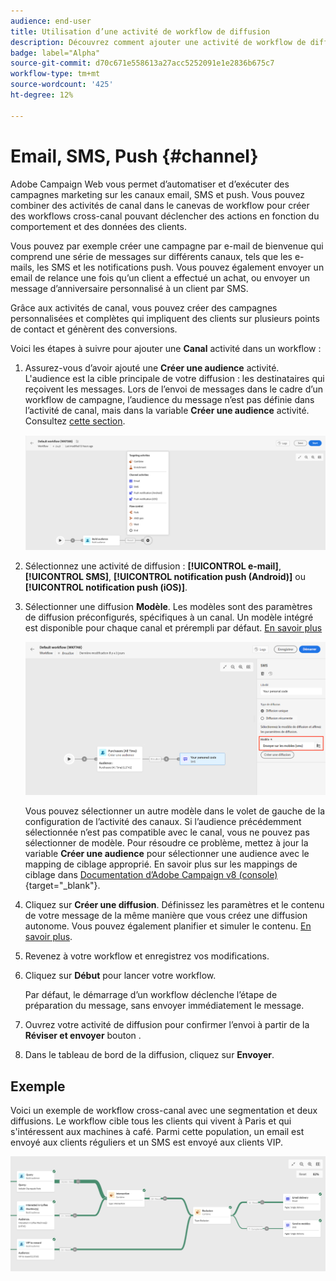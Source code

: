 ```yaml
---
audience: end-user
title: Utilisation d’une activité de workflow de diffusion
description: Découvrez comment ajouter une activité de workflow de diffusion (email, push, SMS)
badge: label="Alpha"
source-git-commit: d70c671e558613a27acc5252091e1e2836b675c7
workflow-type: tm+mt
source-wordcount: '425'
ht-degree: 12%

---
```



# Email, SMS, Push {#channel}

Adobe Campaign Web vous permet d’automatiser et d’exécuter des campagnes marketing sur les canaux email, SMS et push. Vous pouvez combiner des activités de canal dans le canevas de workflow pour créer des workflows cross-canal pouvant déclencher des actions en fonction du comportement et des données des clients.

Vous pouvez par exemple créer une campagne par e-mail de bienvenue qui comprend une série de messages sur différents canaux, tels que les e-mails, les SMS et les notifications push. Vous pouvez également envoyer un email de relance une fois qu’un client a effectué un achat, ou envoyer un message d’anniversaire personnalisé à un client par SMS.

Grâce aux activités de canal, vous pouvez créer des campagnes personnalisées et complètes qui impliquent des clients sur plusieurs points de contact et génèrent des conversions.

Voici les étapes à suivre pour ajouter une **Canal** activité dans un workflow :

1. Assurez-vous d’avoir ajouté une **Créer une audience** activité. L&#39;audience est la cible principale de votre diffusion : les destinataires qui reçoivent les messages. Lors de l’envoi de messages dans le cadre d’un workflow de campagne, l’audience du message n’est pas définie dans l’activité de canal, mais dans la variable **Créer une audience** activité. Consultez [cette section](build-audience.md).

   ![](../../msg/assets/add-delivery-in-wf.png)

1. Sélectionnez une activité de diffusion : **[!UICONTROL e-mail]**, **[!UICONTROL SMS]**, **[!UICONTROL notification push (Android)]** ou **[!UICONTROL notification push (iOS)]**.

1. Sélectionner une diffusion **Modèle**. Les modèles sont des paramètres de diffusion préconfigurés, spécifiques à un canal. Un modèle intégré est disponible pour chaque canal et prérempli par défaut. [En savoir plus](../../msg/delivery-template.md)

   ![](../assets/delivery-activity-in-wf.png)


   Vous pouvez sélectionner un autre modèle dans le volet de gauche de la configuration de l’activité des canaux. Si l’audience précédemment sélectionnée n’est pas compatible avec le canal, vous ne pouvez pas sélectionner de modèle. Pour résoudre ce problème, mettez à jour la variable **Créer une audience** pour sélectionner une audience avec le mapping de ciblage approprié. En savoir plus sur les mappings de ciblage dans [Documentation d’Adobe Campaign v8 (console)](https://experienceleague.adobe.com/docs/campaign/campaign-v8/audience/add-profiles/target-mappings.html?lang=fr){target="_blank"}.

1. Cliquez sur **Créer une diffusion**. Définissez les paramètres et le contenu de votre message de la même manière que vous créez une diffusion autonome. Vous pouvez également planifier et simuler le contenu. [En savoir plus](../../msg/gs-messages.md).

1. Revenez à votre workflow et enregistrez vos modifications.

1. Cliquez sur **Début** pour lancer votre workflow.

   Par défaut, le démarrage d’un workflow déclenche l’étape de préparation du message, sans envoyer immédiatement le message.

1. Ouvrez votre activité de diffusion pour confirmer l’envoi à partir de la **Réviser et envoyer** bouton .

1. Dans le tableau de bord de la diffusion, cliquez sur **Envoyer**.

## Exemple

Voici un exemple de workflow cross-canal avec une segmentation et deux diffusions. Le workflow cible tous les clients qui vivent à Paris et qui s&#39;intéressent aux machines à café. Parmi cette population, un email est envoyé aux clients réguliers et un SMS est envoyé aux clients VIP.

![](../assets/workflow-channel-example.png)
<!--
description, which use case you can perform (common other activities that you can link before of after the activity)

how to add and configure the activity

example of a configured activity within a workflow
The Email delivery activity allows you to configure the sending an email in a workflow. 

-->



<!-- Scheduled emails available?

This can be a single send email and sent just once, or it can be a recurring email.
* Single send emails are standard emails, sent once.
* Recurring emails allow you to send the same email multiple times to different targets over a defined period. You can aggregate the deliveries per period in order to get reports that correspond to your needs.

When linked to a scheduler, you can define recurring emails.
Email recipients are defined upstream of the activity in the same workflow, via an Audience targeting activity.

-->


<!--The message preparation is triggered according to the workflow execution parameters. From the message dashboard, you can select whether to request or not a manual confirmation to send the message (required by default). You can start the workflow manually or place a scheduler activity in the workflow to automate execution.-->
